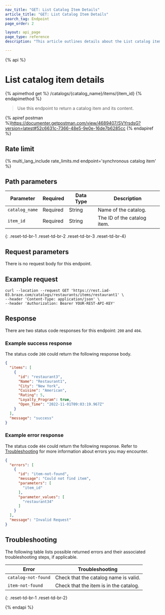 ```yaml
---
nav_title: "GET: List Catalog Item Details"
article_title: "GET: List Catalog Item Details"
search_tag: Endpoint
page_order: 2

layout: api_page
page_type: reference
description: "This article outlines details about the List catalog item details Braze endpoint."

---
```

{% api %}
# List catalog item details
{% apimethod get %}
/catalogs/{catalog_name}/items/{item_id}
{% endapimethod %}

> Use this endpoint to return a catalog item and its content.

{% apiref postman %}https://documenter.getpostman.com/view/4689407/SVYrsdsG?version=latest#52c6631c-7366-48e5-9e0e-16de7b6285cc {% endapiref %}

## Rate limit

{% multi_lang_include rate_limits.md endpoint='synchronous catalog item' %}

## Path parameters

| Parameter | Required | Data Type | Description |
|---|---|---|---|
| `catalog_name` | Required | String | Name of the catalog. |
| `item_id` | Required | String | The ID of the catalog item. |
{: .reset-td-br-1 .reset-td-br-2 .reset-td-br-3 .reset-td-br-4}

## Request parameters

There is no request body for this endpoint.

## Example request

```
curl --location --request GET 'https://rest.iad-03.braze.com/catalogs/restaurants/items/restaurant1' \
--header 'Content-Type: application/json' \
--header 'Authorization: Bearer YOUR-REST-API-KEY'
```

## Response

There are two status code responses for this endpoint: `200` and `404`.

### Example success response

The status code `200` could return the following response body.

```json
{
  "items": [
    {
      "id": "restaurant3",
      "Name": "Restaurant1",
      "City": "New York",
      "Cuisine": "American",
      "Rating": 5,
      "Loyalty_Program": true,
      "Open_Time": "2022-11-01T09:03:19.967Z"
    }
  ],
  "message": "success"
}
```

### Example error response

The status code `404` could return the following response. Refer to [Troubleshooting](#troubleshooting) for more information about errors you may encounter.

```json
{
  "errors": [
    {
      "id": "item-not-found",
      "message": "Could not find item",
      "parameters": [
        "item_id"
      ],
      "parameter_values": [
        "restaurant34"
      ]
    }
  ],
  "message": "Invalid Request"
}
```

## Troubleshooting

The following table lists possible returned errors and their associated troubleshooting steps, if applicable.

| Error | Troubleshooting |
| --- | --- |
| `catalog-not-found` | Check that the catalog name is valid. |
| `item-not-found` | Check that the item is in the catalog. |
{: .reset-td-br-1 .reset-td-br-2}

{% endapi %}